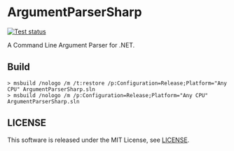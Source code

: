 ArgumentParserSharp
===================

[![Test status](https://ci.appveyor.com/api/projects/status/ld7u66jhg7dstmuf/branch/main?svg=true)](https://ci.appveyor.com/project/koturn/argumentparsersharp "AppVeyor | koturn/ArgumentParserSharp")

A Command Line Argument Parser for .NET.


## Build

```shell
> msbuild /nologo /m /t:restore /p:Configuration=Release;Platform="Any CPU" ArgumentParserSharp.sln
> msbuild /nologo /m /p:Configuration=Release;Platform="Any CPU" ArgumentParserSharp.sln
```


## LICENSE

This software is released under the MIT License, see [LICENSE](LICENSE "LICENSE").
